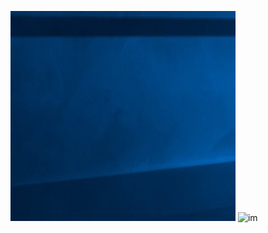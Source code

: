![im](https://github.com/flashtree1/flashtree1.github.io/blob/master/im/%E6%8D%95%E8%8E%B7.PNG)
![im](./2.PNG)
